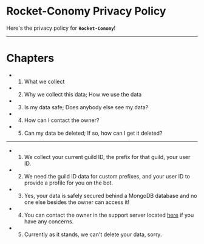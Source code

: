 # Rocket-Conomy Privacy Policy

Here's the privacy policy for **`Rocket-Conomy`**!

---

# Chapters

- 1. What we collect
- 2. Why we collect this data; How we use the data
- 3. Is my data safe; Does anybody else see my data?
- 4. How can I contact the owner?
- 5. Can my data be deleted; If so, how can I get it deleted?

---

- 1. We collect your current guild ID, the prefix for that guild, your user ID.
- 2. We need the guild ID data for custom prefixes, and your user ID to provide a profile for you on the bot.
- 3. Yes, your data is safely secured behind a MongoDB database and no one else besides the owner can access it!
- 4. You can contact the owner in the support server located [here](https://discord.gg/RmwyFgkVTv) if you have any concerns.
- 5. Currently as it stands, we can't delete your data, sorry.
